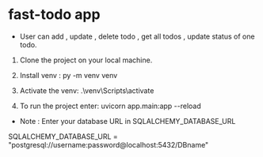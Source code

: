 # fast-todo app


* User can add , update , delete todo , get all todos , update status of one todo.

1. Clone the project on your local machine.

2. Install venv :
py -m venv venv

3. Activate the venv:
.\venv\Scripts\activate

4. To run the project enter:
uvicorn app.main:app --reload

- Note : Enter your database URL in SQLALCHEMY_DATABASE_URL


SQLALCHEMY_DATABASE_URL = "postgresql://username:password@localhost:5432/DBname"
